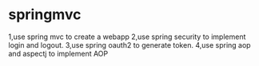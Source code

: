 # springmvc
1,use spring mvc to create a webapp
2,use spring security to implement login and logout.
3,use spring oauth2 to generate token.
4,use spring aop and aspectj to implement AOP
